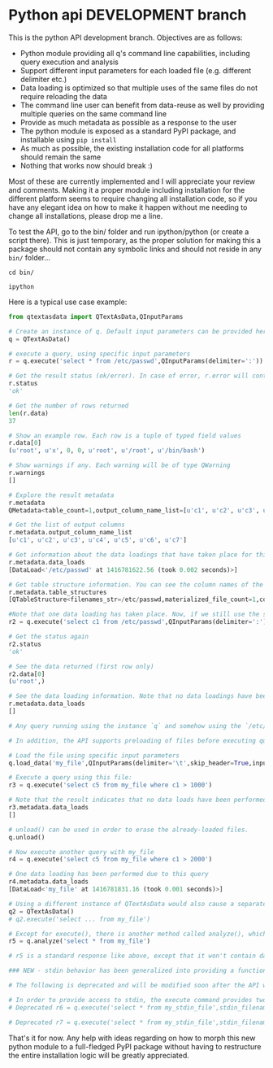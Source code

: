 # Python api DEVELOPMENT branch

This is the python API development branch. Objectives are as follows:

* Python module providing all q's command line capabilities, including query execution and analysis
* Support different input parameters for each loaded file (e.g. different delimiter etc.)
* Data loading is optimized so that multiple uses of the same files do not require reloading the data
* The command line user can benefit from data-reuse as well by providing multiple queries on the same command line
* Provide as much metadata as possible as a response to the user
* The python module is exposed as a standard PyPI package, and installable using `pip install`
* As much as possible, the existing installation code for all platforms should remain the same
* Nothing that works now should break :)

Most of these are currently implemented and I will appreciate your review and comments. Making it a proper module including installation for the different platform seems to require changing all installation code, so if you have any elegant idea on how to make it happen without me needing to change all installations, please drop me a line.

To test the API, go to the bin/ folder and run ipython/python (or create a script there). This is just temporary, as the proper solution for making this a package should not contain any symbolic links and should not reside in any `bin/` folder...

````
cd bin/

ipython
````

Here is a typical use case example:

````python
from qtextasdata import QTextAsData,QInputParams

# Create an instance of q. Default input parameters can be provided here if needed
q = QTextAsData()

# execute a query, using specific input parameters
r = q.execute('select * from /etc/passwd',QInputParams(delimiter=':'))

# Get the result status (ok/error). In case of error, r.error will contain a QError instance with the error information
r.status
'ok'

# Get the number of rows returned
len(r.data)
37

# Show an example row. Each row is a tuple of typed field values
r.data[0]
(u'root', u'x', 0, 0, u'root', u'/root', u'/bin/bash')

# Show warnings if any. Each warning will be of type QWarning
r.warnings
[]

# Explore the result metadata
r.metadata
QMetadata<table_count=1,output_column_name_list=[u'c1', u'c2', u'c3', u'c4', u'c5', u'c6', u'c7'],data_load_count=1

# Get the list of output columns
r.metadata.output_column_name_list
[u'c1', u'c2', u'c3', u'c4', u'c5', u'c6', u'c7']

# Get information about the data loadings that have taken place for this query to happen
r.metadata.data_loads
[DataLoad<'/etc/passwd' at 1416781622.56 (took 0.002 seconds)>]

# Get table structure information. You can see the column names of the table, and the column types, along with the original filename. Materialized filenames list can be accessed as well if needed
r.metadata.table_structures
[QTableStructure<filenames_str=/etc/passwd,materialized_file_count=1,column_names=['c1', 'c2', 'c3', 'c4', 'c5', 'c6', 'c7'],column_types=['text', 'text', 'int', 'int', 'text', 'text', 'text']>]

#Note that one data loading has taken place. Now, if we still use the same `QTextAsData` instance and run queries on the same files, no additional data loading will take place:
r2 = q.execute('select c1 from /etc/passwd',QInputParams(delimiter=':'))

# Get the status again
r2.status
'ok'

# See the data returned (first row only)
r2.data[0]
(u'root',)

# See the data loading information. Note that no data loadings have been done for this query
r.metadata.data_loads
[]

# Any query running using the instance `q` and somehow using the `/etc/passwd` file will run immediately without requiring to load the data again. This is extremely useful for large files obviously, for cases where there are lots of queries that need to run against the same file, and for consistency of results. The command line interface of q has been extended to support this as well, by allowing multiple queries on the same command line - E.g. `q "select ..." "select ..." "select ..." ...`

# In addition, the API supports preloading of files before executing queries. Use the `load_data` or the `load_data_from_string` methods:

# Load the file using specific input parameters
q.load_data('my_file',QInputParams(delimiter='\t',skip_header=True,input_encoding='utf-16'))

# Execute a query using this file:
r3 = q.execute('select c5 from my_file where c1 > 1000')

# Note that the result indicates that no data loads have been performed
r3.metadata.data_loads
[]

# unload() can be used in order to erase the already-loaded files.
q.unload()

# Now execute another query with my_file
r4 = q.execute('select c5 from my_file where c1 > 2000')

# One data loading has been performed due to this query
r4.metadata.data_loads
[DataLoad<'my_file' at 1416781831.16 (took 0.001 seconds)>]

# Using a different instance of QTextAsData would also cause a separate data load. However, please note that in that case, both copies would reside in memory independently.
q2 = QTextAsData()
# q2.execute('select ... from my_file')

# Except for execute(), there is another method called analyze(), which will provide a response containing the metadata related to analyzing the query and the file they use.
r5 = q.analyze('select * from my_file')

# r5 is a standard response like above, except that it won't contain data (it will be None), so r5.status, r5.error, r5.metadata and r5.warnings will be filled with relevant data.

### NEW - stdin behavior has been generalized into providing a function which gets a table name and returns a file object. See [BRANCH-generic-injected-streams.markdown)(This) for more information.

# The following is deprecated and will be modified soon after the API will be finalized:

# In order to provide access to stdin, the execute command provides two parameters: `stdin_filename` and `stdin_file`. These two allow injecting a stream of data to queries.
# Deprecated r6 = q.execute('select * from my_stdin_file',stdin_filename='my_stdin_file',stdin_file=sys.stdin)

# Deprecated r7 = q.execute('select * from my_stdin_file',stdin_filename='my_stdin_file',stdin_file=file('mmmm','rb'))

````

That's it for now. Any help with ideas regarding on how to morph this new python module to a full-fledged PyPI package without having to restructure the entire installation logic will be greatly appreciated.




